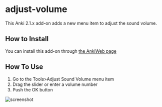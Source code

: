 # adjust-volume

This Anki 2.1.x add-on adds a new menu item to adjust the sound volume.

## How to Install

You can install this add-on through [the AnkiWeb page](https://ankiweb.net/shared/info/2123044452)

## How To Use
1. Go to the Tools>Adjust Sound Volume menu item
2. Drag the slider or enter a volume number
3. Push the OK button

![screenshot](https://raw.githubusercontent.com/mnogu/adjust-volume/main/screenshot.png)
